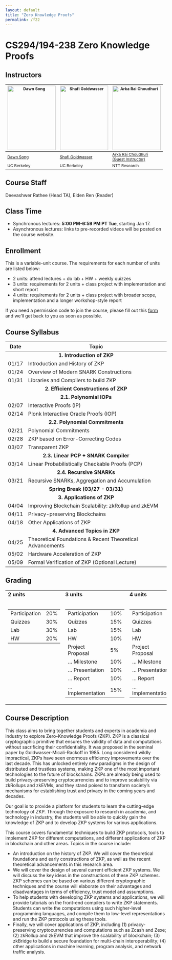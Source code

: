 ```yaml
---
layout: default
title: "Zero Knowledge Proofs"
permalink: /f22
---
```


# CS294/194-238 Zero Knowledge Proofs
<!-- - Zoom link (TBD) -->
<!-- - To sign up for the course, please fill in this [form](https://docs.google.com/forms/d/e/1FAIpQLSepJTYKc9iJycBsnywFCo9PLIq1SjbSsWIBlqfWAZGPXHrk3Q/viewform). -->

## Instructors

<table style="table-layout: fixed; font-size: 88%; align: middle;">
  <thead>
    <tr>
      <th style="width: 33%;"><img style="object-fit:cover" width=150 height=200 src="{{site.baseurl}}/assets/dawn-berkeley.jpg" alt="Dawn Song"></th>
      <th style="width: 33%;"><img style="object-fit:cover" width=150 height=200 src="{{site.baseurl}}/assets/goldwasser.jpeg" alt="Shafi Goldwasser"></th>
      <th style="width: 33%;"><img style="object-fit:cover" width=150 height=200 src="{{site.baseurl}}/assets/arka.jpeg" alt="Arka Rai Choudhuri"></th>
    </tr>
  </thead>
  <tbody>
    <tr>
      <td><a href="https://people.eecs.berkeley.edu/~dawnsong/">Dawn Song</a></td>
      <td><a href="https://www2.eecs.berkeley.edu/Faculty/Homepages/goldwasser.html/">Shafi Goldwasser</a></td>
      <td><a href="https://arka19.github.io/">Arka Rai Choudhuri<br> (Guest Instructor)</a></td>
    </tr>
    <tr>
      <td>UC Berkeley</td>
      <td>UC Berkeley</td>
      <td>NTT Research</td>
    </tr>
  </tbody>
</table>

## Course Staff
Deevashwer Rathee (Head TA), Elden Ren (Reader)

## Class Time
* Synchronous lectures: **5:00 PM-6:59 PM PT Tue**, starting Jan 17.  
* Asynchronous lectures: links to pre-recorded videos will be posted on the course website.

## Enrollment
This is a variable-unit course. The requirements for each number of units are listed below:

* 2 units: attend lectures + do lab + HW + weekly quizzes
* 3 units: requirements for 2 units + class project with implementation and short report
* 4 units: requirements for 2 units + class project with broader scope, implementation and a longer workshop-style report

If you need a permission code to join the course, please fill out this [form](https://forms.gle/c9o5Fz9inJjPfzJy8) and we’ll get back to you as soon as possible.

## Course Syllabus

<table>
<thead>
<tr>
<th>Date</th>
<th>Topic</th>
</tr>
</thead>
<tbody>
<tr> <td colspan=2 align=center> <b>1. Introduction of ZKP</b> </td> </tr>
<tr>
<td>01/17</td>
<td>Introduction and History of ZKP</td>
</tr>
<tr>
<td>01/24</td>
<td>Overview of Modern SNARK Constructions</td>
</tr>
<tr>
<td>01/31</td>
<td>Libraries and Compilers to build ZKP</td>
</tr>
<tr> <td colspan=2 align=center> <b>2. Efficient Constructions of ZKP</b> </td> </tr>
<tr> <td colspan=2 align=center> <font size="-0.5" style="font-weight: bolder">2.1. Polynomial IOPs</font> </td> </tr>
<tr>
<td>02/07</td>
<td>Interactive Proofs (IP)</td>
</tr>
<tr>
<td>02/14</td>
<td>Plonk Interactive Oracle Proofs (IOP)</td>
</tr>
<tr> <td colspan=2 align=center> <font size="-0.5" style="font-weight: bolder">2.2. Polynomial Commitments</font> </td> </tr>
<tr>
<td>02/21</td>
<td>Polynomial Commitments</td>
</tr>
<tr>
<td>02/28</td>
<td>ZKP based on Error-Correcting Codes</td>
</tr>
<tr>
<td>03/07</td>
<td>Transparent ZKP</td>
</tr>
<tr> <td colspan=2 align=center> <font size="-0.5" style="font-weight: bolder">2.3. Linear PCP + SNARK Compiler</font> </td> </tr>
<tr>
<td>03/14</td>
<td>Linear Probabilistically Checkable Proofs (PCP)</td>
</tr>
<tr> <td colspan=2 align=center> <font size="-0.5" style="font-weight: bolder">2.4. Recursive SNARKs</font> </td> </tr>
<tr>
<td>03/21</td>
<td>Recursive SNARKs, Aggregation and Accumulation</td>
</tr>
<tr> <td colspan=2 align=center> <font size="-0.5" style="font-weight: bolder">Spring Break (03/27 - 03/31)</font> </td> </tr>
<!-- <tr>
<td>03/28</td>
<td>No Class (Spring Break)</td>
</tr> -->
<tr> <td colspan=2 align=center> <b>3. Applications of ZKP</b> </td> </tr>
<tr>
<td>04/04</td>
<td>Improving Blockchain Scalability: zkRollup and zkEVM</td>
</tr>
<tr>
<td>04/11</td>
<td>Privacy-preserving Blockchains</td>
</tr>
<tr>
<td>04/18</td>
<td>Other Applications of ZKP</td>
</tr>
<tr> <td colspan=2 align=center> <b>4. Advanced Topics in ZKP</b> </td> </tr>
<tr>
<td>04/25</td>
<td>Theoretical Foundations &amp; Recent Theoretical Advancements</td>
</tr>
<tr>
<td>05/02</td>
<td>Hardware Acceleration of ZKP</td>
</tr>
<tr>
<td>05/09</td>
<td>Formal Verification of ZKP (Optional Lecture)</td>
</tr>
</tbody>
</table>



## Grading

<table class="center">
  <tr>
    <td style="vertical-align: top">
      <b>2 units</b><br><br>
      <table>
        <tr><td>Participation</td><td>20%</td></tr>
        <tr><td>Quizzes</td><td>30%</td></tr>
        <tr><td>Lab</td><td>30%</td></tr>
        <tr><td>HW</td><td>20%</td></tr>
      </table>
    </td>
    <td style="vertical-align: top">
      <b>3 units</b><br><br>
      <table>
        <tr><td>Participation</td><td>10%</td></tr>
        <tr><td>Quizzes</td><td>15%</td></tr>
        <tr><td>Lab</td><td>15%</td></tr>
        <tr><td>HW</td><td>10%</td></tr>
        <tr><td>Project Proposal</td><td>5%</td></tr>
        <tr><td>… Milestone</td><td>10%</td></tr>
        <tr><td>… Presentation</td><td>10%</td></tr>
        <tr><td>… Report</td><td>10%</td></tr>
        <tr><td>… Implementation</td><td>15%</td></tr>
      </table>
    </td>
    <td style="vertical-align: top">
      <b>4 units</b><br><br>
      <table>
        <tr><td>Participation</td><td>10%</td></tr>
        <tr><td>Quizzes</td><td>10%</td></tr>
        <tr><td>Lab</td><td>10%</td></tr>
        <tr><td>HW</td><td>10%</td></tr>
        <tr><td>Project Proposal</td><td>5%</td></tr>
        <tr><td>… Milestone</td><td>10%</td></tr>
        <tr><td>… Presentation</td><td>10%</td></tr>
        <tr><td>… Report</td><td>15%</td></tr>
        <tr><td>… Implementation</td><td>20%</td></tr>
      </table>
    </td>
  </tr>
</table>

## Course Description
This class aims to bring together students and experts in academia and industry to explore Zero-Knowledge Proofs (ZKP). ZKP is a classical cryptographic primitive that ensures the validity of data and computations without sacrificing their confidentiality. It was proposed in the seminal paper by Goldwasser-Micali-Rackoff in 1985. Long considered wildly impractical, ZKPs have seen enormous efficiency improvements over the last decade. This has unlocked entirely new paradigms in the design of distributed and trustless systems, making ZKP one of the most important technologies to the future of blockchains. ZKPs are already being used to build privacy-preserving cryptocurrencies and to improve scalability via zkRollups and zkEVMs, and they stand poised to transform society’s mechanisms for establishing trust and privacy in the coming years and decades.

Our goal is to provide a platform for students to learn the cutting-edge technology of ZKP. Through the exposure to research in academia, and technology in industry, the students will be able to quickly gain the knowledge of ZKP and to develop ZKP systems for various applications.  

This course covers fundamental techniques to build ZKP protocols, tools to implement ZKP for different computations, and different applications of ZKP in blockchain and other areas.  Topics in the course include:
- An introduction on the history of ZKP. We will cover the theoretical foundations and early constructions of ZKP, as well as the recent theoretical advancements in this research area.
- We will cover the design of several current efficient ZKP systems. We will discuss the key ideas in the constructions of these ZKP schemes. ZKP schemes can be based on various different cryptographic techniques and the course will elaborate on their advantages and disadvantages in terms of efficiency, trust model and assumptions. 
- To help students with developing ZKP systems and applications, we will provide tutorials on the front-end compilers to write ZKP statements. Students can write the computations using such higher-level programming languages, and compile them to low-level representations and run the ZKP protocols using these tools.
- Finally, we will cover applications of ZKP, including (1) privacy-preserving cryptocurrencies and computations such as Zcash and Zexe; (2) zkRollup and zkEVM that improve the scalability of blockchain; (3) zkBridge to build a secure foundation for multi-chain interoperability; (4) other applications in machine learning, program analysis, and network traffic analysis.

<!-- ## Assignment Timeline

TBD

### Participation

TBD -->
